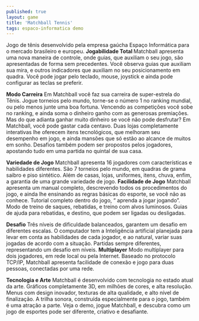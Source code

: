 ```yaml
---
published: true
layout: game
title: 'Matchball Tennis'
tags: espaco-informatica demo
---
```

Jogo de tênis desenvolvido pela empresa gaúcha Espaço Informática para o mercado brasileiro e europeu.
<span style="font-weight: bold;">Jogabilidade Total
</span>Matchball apresenta uma nova maneira de controle, onde guias, que auxiliam o seu jogo, são apresentadas de forma sem precedentes. Você observa guias que auxiliam sua mira, e outros indicadores que auxiliam no seu posicionamento em quadra. Você pode jogar pelo teclado, mouse, joystick e ainda pode configurar as teclas se preferir.</p>








<span style="font-weight: bold;">Modo Carreira</span>
Em Matchball você faz sua carreira de super-estrela do Tênis. Jogue torneios pelo mundo, torne-se o número 1 no ranking mundial, ou pelo menos junte uma boa fortuna. Vencendo as competições você sobe no ranking, e ainda soma o dinheiro ganho com as generosas premiações. Mas do que adianta ganhar muito dinheiro se você não pode desfrutar? Em Matchball, você pode gastar cada centavo. Duas lojas completamente interativas lhe oferecem itens tecnológicos, que melhoram seu desempenho em jogo, e ainda mansões que só estão ao alcance de muitos em sonho. Desafios também podem ser propostos pelos jogadores, apostando tudo em uma partida no quintal de sua casa.</p>








<span style="font-weight: bold;">Variedade de Jogo</span>
Matchball apresenta 16 jogadores com características e habilidades diferentes. São 7 torneios pelo mundo, em quadras de grama saibro e piso sintético. Além de casas, lojas, uniformes, itens, chuva, enfim, a garantia de uma grande variedade de jogo.
<span style="font-weight: bold;">Facilidade de Jogo</span>
Matchball apresenta um manual completo, descrevendo todos os procedimentos do jogo, e ainda lhe ensinando as regras básicas do esporte, se você não as conhece. Tutorial completo dentro do jogo, “ aprenda a jogar jogando”. Modo de treino de saques, rebatidas, e treino com alvos luminosos. Guias de ajuda para rebatidas, e destino, que podem ser ligadas ou desligadas.</p>



<span style="font-weight: bold;">Desafio</span>
Três níveis de dificuldade balanceados, garantem um desafio em diferentes escalas. O computador tem a Inteligência artificial planejada para levar em conta as habilidades de cada jogador, e ao natural, variar suas jogadas de acordo com a situação. Partidas sempre diferentes, representando um desafio em níveis.
<span style="font-weight: bold;">
Multiplayer</span>
Modo multiplayer para dois jogadores, em rede local ou pela Internet. Baseado no protocolo TCP/IP, Matchball apresenta facilidade de conexão e jogo para duas pessoas, conectadas por uma rede.

<span style="font-weight: bold;">Tecnologia e Arte</span>
Matchball é desenvolvido com tecnologia no estado atual da arte. Gráficos completamente 3D, em milhões de cores, e alta resolução. Menus com design inovador, texturas de alta qualidade, e alto nível de finalização. A trilha sonora, construída especialmente para o jogo, também é uma atração a parte. Veja o demo, jogue Matchball, e descubra como um jogo de esportes pode ser diferente, criativo e desafiante.</p>







